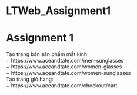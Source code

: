 # LTWeb_Assignment1
<h1>Assignment 1</h1>
Tạo trang bán sản phẩm mắt kính: <br />
+ https://www.aceandtate.com/men-sunglasses <br />
+ https://www.aceandtate.com/women-glasses <br />
+ https://www.aceandtate.com/women-sunglasses <br />
Tạo trang giỏ hàng: <br />
+ https://www.aceandtate.com/checkout/cart <br />
